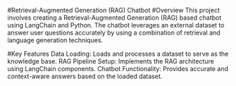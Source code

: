  #Retrieval-Augmented Generation (RAG) Chatbot
 #Overview
This project involves creating a Retrieval-Augmented Generation (RAG) based chatbot using LangChain and Python. The chatbot leverages an external dataset to answer user questions accurately by using a combination of retrieval and language generation techniques.

 #Key Features
Data Loading: Loads and processes a dataset to serve as the knowledge base.
RAG Pipeline Setup: Implements the RAG architecture using LangChain components.
Chatbot Functionality: Provides accurate and context-aware answers based on the loaded dataset.
